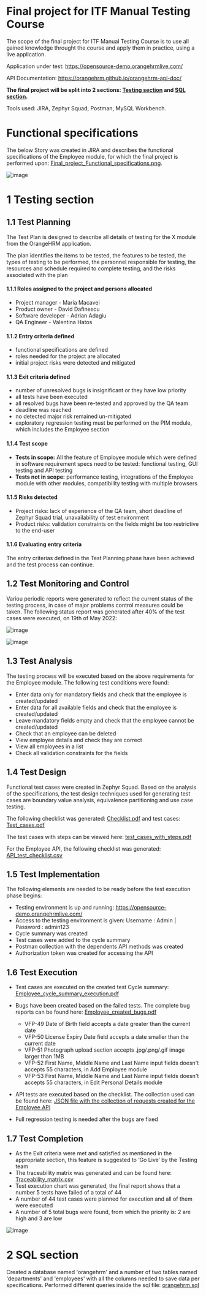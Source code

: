 # Final project for ITF Manual Testing Course

The scope of the final project for ITF Manual Testing Course is to use all gained knowledge throught the course and apply them in practice, using a live application. 

Application under test: https://opensource-demo.orangehrmlive.com/ 

API Documentation: https://orangehrm.github.io/orangehrm-api-doc/ 

**The final project will be split into 2 sections: [Testing section](https://github.com/HVali/Manual_Testing_Portofolio/blob/main/Final%20Project/README.md#final-project-for-itf-manual-testing-course) and [SQL section](https://github.com/HVali/Manual_Testing_Portofolio/blob/main/Final%20Project/README.md#2-sql-section).**

Tools used: JIRA, Zephyr Squad, Postman, MySQL Workbench.

# Functional specifications

The below Story was created in JIRA and describes the functional specifications of the Employee module, for which the final project is performed upon: [Final_project_Functional_specifications.png](https://github.com/HVali/Manual_Testing_Portofolio/blob/main/Final%20Project/Final_Project_Functional_Specifications.pdf).

![image](https://github.com/HVali/Manual_Testing_Portofolio/blob/main/Final%20Project/Final_Project_Functional_Specifications.png)

# 1 Testing section

## 1.1 Test Planning

The Test Plan is designed to describe all details of testing for the X module from the OrangeHRM application. 

The plan identifies the items to be tested, the features to be tested, the types of testing to be performed, the personnel responsible for testing, the resources and schedule required to complete testing, and the risks associated with the plan

#### 1.1.1 Roles assigned to the project and persons allocated

* Project manager - Maria Macavei
* Product owner - David Dafinescu 
* Software developer - Adrian Adagiu
* QA Engineer - Valentina Hatos

#### 1.1.2 Entry criteria defined

* functional specifications are defined
* roles needed for the project are allocated
* initial project risks were detected and mitigated

#### 1.1.3 Exit criteria defined

* number of unresolved bugs is insignificant or they have low priority
* all tests have been executed
* all resolved bugs have been re-tested and approved by the QA team
* deadline was reached
* no detected major risk remained un-mitigated
* exploratory regression testing must be performed on the PIM module, which includes the Employee section

#### 1.1.4 Test scope

* __Tests in scope:__ All the feature of Employee module which were defined in software requirement specs need to be tested: functional testing, GUI testing and API testing
* __Tests not in scope:__ performance testing, integrations of the Employee module with other modules, compatibility testing with multiple browsers


#### 1.1.5 Risks detected

* Project risks: lack of experience of the QA team, short deadline of Zephyr Squad trial, unavailability of test environment 
* Product risks: validation constraints on the fields might be too restrictive to the end-user 

#### 1.1.6 Evaluating entry criteria

The entry criterias defined in the Test Planning phase have been achieved and the test process can continue. 

## 1.2 Test Monitoring and Control

Variou periodic reports were generated to reflect the current status of the testing process, in case of major problems control measures could be taken.
The following status report was generated after 40% of the test cases were executed, on 19th of May 2022:

![image](https://github.com/HVali/Manual_Testing_Portofolio/blob/main/Final%20Project/Monitoring_and_Control_Test_Metrics.png)

![image](https://github.com/HVali/Manual_Testing_Portofolio/blob/main/Final%20Project/Monitoring_and_Control_Traceability_Matrix.png)

## 1.3 Test Analysis

The testing process will be executed based on the above requirements for the Employee module. The following test conditions were found:

 * Enter data only for mandatory fields and check that the employee is created/updated
 * Enter data for all available fields and check that the employee is created/updated
 * Leave mandatory fields empty and check that the employee cannot be created/updated
 * Check that an employee can be deleted
 * View employee details and check they are correct
 * View all employees in a list
 * Check all validation constraints for the fields

## 1.4 Test Design

Functional test cases were created in Zephyr Squad. Based on the analysis of the specifications, the test design techniques used for generating test cases 
are boundary value analysis, equivalence partitioning and use case testing.

The following checklist was generated: [Checklist.pdf](https://github.com/HVali/Manual_Testing_Portofolio/blob/main/Final%20Project/Checklist.pdf) and test cases: [Test_cases.pdf](https://github.com/HVali/Manual_Testing_Portofolio/blob/main/Final%20Project/Test_cases.pdf)


The test cases with steps can be viewed here: [test_cases_with_steps.pdf](https://github.com/HVali/Manual_Testing_Portofolio/blob/main/Final%20Project/Employee_test_cases_with_steps.pdf)


For the Employee API, the following checklist was generated: [API_test_checklist.csv](https://github.com/HVali/Manual_Testing_Portofolio/blob/main/Final%20Project/API_test_checklist.csv)

## 1.5 Test Implementation

The following elements are needed to be ready before the test execution phase begins:

* Testing environment is up and running: https://opensource-demo.orangehrmlive.com/
* Access to the testing environment is given: Username : Admin | Password : admin123
* Cycle summary was created 
* Test cases were added to the cycle summary
* Postman collection with the dependents API methods was created 
* Authorization token was created for accessing the API

## 1.6 Test Execution

* Test cases are executed on the created test Cycle summary: [Employee_cycle_summary_execution.pdf](https://github.com/HVali/Manual_Testing_Portofolio/blob/main/Final%20Project/Employee_cycle_summary_execution.pdf)
* Bugs have been created based on the failed tests. The complete bug reports can be found here: [Employee_created_bugs.pdf](https://github.com/HVali/Manual_Testing_Portofolio/blob/main/Final%20Project/Employee_created_bugs.pdf)
    *  VFP-49 Date of Birth field accepts a date greater than the current date
    *  VFP-50 License Expiry Date field accepts a date smaller than the current date
    *  VFP-51 Photograph upload section accepts .jpg/.png/.gif image larger than 1MB
    *  VFP-52 First Name, Middle Name and Last Name input fields doesn't accepts 55
characters, in Add Employee module
    *  VFP-53 First Name, Middle Name and Last Name input fields doesn't accepts 55
characters, in Edit Personal Details module

* API tests are executed based on the checklist. The collection used can be found here: [JSON file with the collection of requests created for the Employee API](https://github.com/HVali/Manual_Testing_Portofolio/blob/main/Final%20Project/Orange%20HRM%20API%20Collection.postman_collection.json)
* Full regression testing is needed after the bugs are fixed


## 1.7 Test Completion


* As the Exit criteria were met and satisfied as mentioned in the appropriate section, this feature is suggested to ‘Go Live’ by the Testing team
* The traceability matrix was generated and can be found here: [Traceability_matrix.csv](https://github.com/HVali/Manual_Testing_Portofolio/blob/main/Final%20Project/Traceability_Matrix.xlsx)
* Test execution chart was generated, the final report shows that a number 5 tests have failed of a total of 44 
* A number of 44 test cases were planned for execution and all of them were executed
* A number of 5 total bugs were found, from which the priority is: 2 are high and 3 are low

![image](https://github.com/HVali/Manual_Testing_Portofolio/blob/main/Final%20Project/Test_Execution_Chart.png)

# 2 SQL section

Created a database named 'orangehrm' and a number of two tables named 'departments' and 'employees' with all the columns needed to save data per specifications. Performed different queries inside the sql file: [orangehrm.sql](https://github.com/HVali/Manual_Testing_Portofolio/blob/main/Final%20Project/orangehrm%20database.sql)
